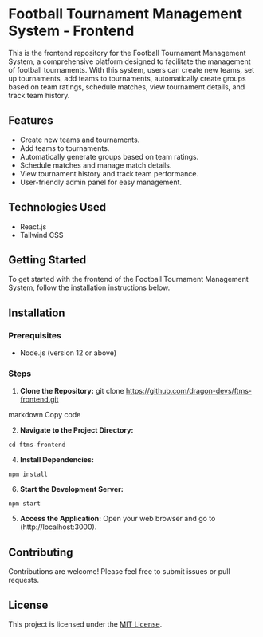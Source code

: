 # Football Tournament Management System - Frontend

This is the frontend repository for the Football Tournament Management System, a comprehensive platform designed to facilitate the management of football tournaments. With this system, users can create new teams, set up tournaments, add teams to tournaments, automatically create groups based on team ratings, schedule matches, view tournament details, and track team history.

## Features

- Create new teams and tournaments.
- Add teams to tournaments.
- Automatically generate groups based on team ratings.
- Schedule matches and manage match details.
- View tournament history and track team performance.
- User-friendly admin panel for easy management.

## Technologies Used

- React.js
- Tailwind CSS

## Getting Started

To get started with the frontend of the Football Tournament Management System, follow the installation instructions below.

## Installation

### Prerequisites

- Node.js (version 12 or above)

### Steps

1. **Clone the Repository:**
git clone https://github.com/dragon-devs/ftms-frontend.git

markdown
Copy code

2. **Navigate to the Project Directory:**
```
cd ftms-frontend
```

4. **Install Dependencies:**
```
npm install
```

6. **Start the Development Server:**
```
npm start
```
5. **Access the Application:**
Open your web browser and go to (http://localhost:3000).

## Contributing

Contributions are welcome! Please feel free to submit issues or pull requests.

## License

This project is licensed under the [MIT License](LICENSE).
